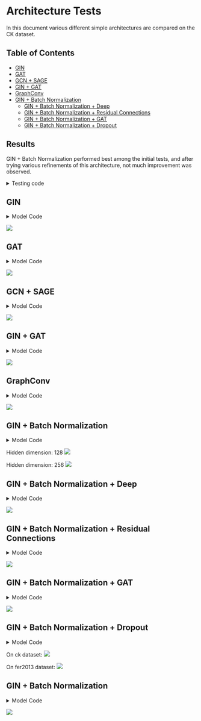 # Architecture Tests
In this document various different simple architectures are compared on the CK dataset.

## Table of Contents
- [GIN](#gin)
- [GAT](#gat)
- [GCN + SAGE](#gcn--sage)
- [GIN + GAT](#gin--gat)
- [GraphConv](#graphconv)
- [GIN + Batch Normalization](#gin--batch-normalization)
  - [GIN + Batch Normalization + Deep](#gin--batch-normalization--deep)
  - [GIN + Batch Normalization + Residual Connections](#gin--batch-normalization--residual-connections)
  - [GIN + Batch Normalization + GAT](#gin--batch-normalization--gat)
  - [GIN + Batch Normalization + Dropout](#gin--batch-normalization--dropout)

## Results
GIN + Batch Normalization performed best among the initial tests, and after trying various refinements of this architecture, not much improvement was observed.

<details>
    <summary>Testing code</summary>

    from torch_geometric.nn import GATConv, global_mean_pool
    
    class SimpleGCN(torch.nn.Module):
        def __init__(self, input_dim, hidden_dim, output_dim):
            super(SimpleGCN, self).__init__()
            self.conv1 = GATConv(input_dim, hidden_dim, heads=4, concat=True)
            self.conv2 = GATConv(hidden_dim * 4, hidden_dim, heads=4, concat=True)
            self.lin = torch.nn.Linear(hidden_dim * 4, output_dim)
    
        def forward(self, data):
            x, edge_index, batch = data.x.to(torch.float), data.edge_index.to(torch.int64), data.batch
            x = self.conv1(x, edge_index)
            x = F.elu(x)
            x = self.conv2(x, edge_index)
            x = F.elu(x)
            x = global_mean_pool(x, batch)
            x = self.lin(x)
            return F.log_softmax(x, dim=1)
    
    # Convert data lists to DataLoader
    batch_size = 32
    
    train_loader = DataLoader(train_data, batch_size=batch_size, shuffle=True)
    val_loader = DataLoader(val_data, batch_size=batch_size, shuffle=False)
    test_loader = DataLoader(test_data, batch_size=batch_size, shuffle=False)
    
    # Define the training and evaluation functions
    def train():
        model.train()
        total_loss = 0
        correct = 0
        total = 0
        for data in train_loader:
            data = data.to(device)
            optimizer.zero_grad()
            out = model(data)
            loss = criterion(out, data.y)
            loss.backward()
            optimizer.step()
            total_loss += loss.item()
            pred = out.argmax(dim=1)
            correct += pred.eq(data.y).sum().item()
            total += data.y.size(0)
        return total_loss / len(train_loader), correct / total
    
    def evaluate(loader):
        model.eval()
        correct = 0
        total = 0
        val_loss = 0
        all_preds = []
        all_labels = []
        with torch.no_grad():
            for data in loader:
                data = data.to(device)
                out = model(data)
                pred = out.argmax(dim=1)
                correct += pred.eq(data.y).sum().item()
                total += data.y.size(0)
                val_loss += criterion(out, data.y).item()
                all_preds.extend(pred.cpu().numpy())
                all_labels.extend(data.y.cpu().numpy())
        return correct / total, val_loss / len(loader), all_labels, all_preds
    
    # Get number of classes
    output_dim = len(np.unique([data.y.item() for data in train_data]))
    
    # Initialize model, optimizer, and criterion
    device = torch.device('cuda' if torch.cuda.is_available() else 'cpu')
    model = SimpleGCN(input_dim=3, hidden_dim=128, output_dim=output_dim).to(device) 
    optimizer = torch.optim.Adam(model.parameters(), lr=0.001)
    
    # Calculate class weights
    label_counts = np.bincount([data.y.item() for data in train_data])
    class_weights = 1.0 / label_counts
    class_weights = class_weights / class_weights.sum()
    class_weights = torch.tensor(class_weights, dtype=torch.float).to(device)
    criterion = torch.nn.CrossEntropyLoss(weight=class_weights)
    
    early_stopping = EarlyStopping(patience=100, delta=0.001)
    
    train_losses, val_losses = [], []
    train_accuracies, val_accuracies = [], []
    
    # Training loop
    for epoch in range(1, 5001):
        train_loss, train_acc = train()
        val_acc, val_loss, _, _ = evaluate(val_loader)
        train_losses.append(train_loss)
        val_losses.append(val_loss)
        train_accuracies.append(train_acc)
        val_accuracies.append(val_acc)
        print(f'Epoch: {epoch:03d}, Train Loss: {train_loss:.4f}, Val Loss: {val_loss:.4f}, '
              f'Train Acc: {int(100 * train_acc):02d}%, Val Acc: {int(100 * val_acc):02d}%')
        
        early_stopping(val_loss, model)
        if early_stopping.early_stop:
            print("Early stopping")
            break
    
    # Load the last checkpoint with the best model
    model.load_state_dict(torch.load('checkpoint.pt'))
</details>

## GIN

<details>
    <summary>Model Code</summary>
    
    class SimpleGCN(torch.nn.Module):
        def __init__(self, input_dim, hidden_dim, output_dim):
            super(SimpleGCN, self).__init__()
            nn1 = torch.nn.Sequential(torch.nn.Linear(input_dim, hidden_dim), torch.nn.ReLU(), torch.nn.Linear(hidden_dim, hidden_dim))
            self.conv1 = GINConv(nn1)
            nn2 = torch.nn.Sequential(torch.nn.Linear(hidden_dim, hidden_dim), torch.nn.ReLU(), torch.nn.Linear(hidden_dim, hidden_dim))
            self.conv2 = GINConv(nn2)
            nn2 = torch.nn.Sequential(torch.nn.Linear(hidden_dim, hidden_dim), torch.nn.ReLU(), torch.nn.Linear(hidden_dim, hidden_dim))
            self.conv2 = GINConv(nn2)
            self.lin = torch.nn.Linear(hidden_dim, output_dim)
    
        def forward(self, data):
            x, edge_index, batch = data.x.to(torch.float), data.edge_index.to(torch.int64), data.batch
            x = self.conv1(x, edge_index)
            x = F.relu(x)
            x = self.conv2(x, edge_index)
            x = F.relu(x)
            x = global_mean_pool(x, batch)
            x = self.lin(x)
            return F.log_softmax(x, dim=1)
</details>

![](/test_results/GINConv.png)

## GAT

<details>
    <summary>Model Code</summary>

    class SimpleGCN(torch.nn.Module):
        def __init__(self, input_dim, hidden_dim, output_dim):
            super(SimpleGCN, self).__init__()
            self.conv1 = GATConv(input_dim, hidden_dim, heads=4, concat=True)
            self.conv2 = GATConv(hidden_dim * 4, hidden_dim, heads=4, concat=True)
            self.lin = torch.nn.Linear(hidden_dim * 4, output_dim)
    
        def forward(self, data):
            x, edge_index, batch = data.x.to(torch.float), data.edge_index.to(torch.int64), data.batch
            x = self.conv1(x, edge_index)
            x = F.elu(x)
            x = self.conv2(x, edge_index)
            x = F.elu(x)
            x = global_mean_pool(x, batch)
            x = self.lin(x)
            return F.log_softmax(x, dim=1)
</details>

![](/test_results/GATConv.png)

## GCN + SAGE 

<details>
    <summary>Model Code</summary>
    
    class SimpleGCN(torch.nn.Module):
        def __init__(self, input_dim, hidden_dim, output_dim):
            super(SimpleGCN, self).__init__()
            self.conv1 = GCNConv(input_dim, hidden_dim)
            self.conv2 = SAGEConv(hidden_dim, hidden_dim)
            self.lin = torch.nn.Linear(hidden_dim, output_dim)
    
        def forward(self, data):
            x, edge_index, batch = data.x.to(torch.float), data.edge_index.to(torch.int64), data.batch
            x = self.conv1(x, edge_index)
            x = F.relu(x)
            x = self.conv2(x, edge_index)
            x = F.relu(x)
            x = global_mean_pool(x, batch)
            x = self.lin(x)
            return F.log_softmax(x, dim=1)
</details>

![](/test_results/SAGEConv.png)

## GIN + GAT 

<details>
    <summary>Model Code</summary>

    class SimpleGCN(torch.nn.Module):
        def __init__(self, input_dim, hidden_dim, output_dim):
            super(SimpleGCN, self).__init__()
            nn1 = torch.nn.Sequential(torch.nn.Linear(input_dim, hidden_dim), torch.nn.ReLU(), torch.nn.Linear(hidden_dim, hidden_dim))
            self.conv1 = GINConv(nn1)
            self.conv2 = GATConv(hidden_dim, hidden_dim // 4, heads=4, concat=True)
            self.lin = torch.nn.Linear(hidden_dim, output_dim)
    
        def forward(self, data):
            x, edge_index, batch = data.x.to(torch.float), data.edge_index.to(torch.int64), data.batch
            x = self.conv1(x, edge_index)
            x = F.relu(x)
            x = self.conv2(x, edge_index)
            x = F.relu(x)
            x = global_mean_pool(x, batch)
            x = self.lin(x)
            return F.log_softmax(x, dim=1)
</details>

![](/test_results/GINConvGATConv.png)

## GraphConv 

<details>
    <summary>Model Code</summary>

    class SimpleGCN(torch.nn.Module):
        def __init__(self, input_dim, hidden_dim, output_dim):
            super(SimpleGCN, self).__init__()
            self.conv1 = GraphConv(input_dim, hidden_dim)
            self.conv2 = GraphConv(hidden_dim, hidden_dim)
            self.lin = torch.nn.Linear(hidden_dim, output_dim)
    
        def forward(self, data):
            x, edge_index, batch = data.x.to(torch.float), data.edge_index.to(torch.int64), data.batch
            x = self.conv1(x, edge_index)
            x = F.relu(x)
            x = self.conv2(x, edge_index)
            x = F.relu(x)
            x = global_mean_pool(x, batch)
            x = self.lin(x)
            return F.log_softmax(x, dim=1)
</details>

![](/test_results/GraphConv.png)

## GIN + Batch Normalization

<details>
    <summary>Model Code</summary>

    class SimpleGCN(torch.nn.Module):
        def __init__(self, input_dim, hidden_dim, output_dim):
            super(SimpleGCN, self).__init__()
            nn1 = torch.nn.Sequential(torch.nn.Linear(input_dim, hidden_dim), torch.nn.ReLU(), torch.nn.Linear(hidden_dim, hidden_dim))
            self.conv1 = GINConv(nn1)
            self.bn1 = BatchNorm(hidden_dim)
            
            nn2 = torch.nn.Sequential(torch.nn.Linear(hidden_dim, hidden_dim), torch.nn.ReLU(), torch.nn.Linear(hidden_dim, hidden_dim))
            self.conv2 = GINConv(nn2)
            self.bn2 = BatchNorm(hidden_dim)
            
            self.lin = torch.nn.Linear(hidden_dim, output_dim)
    
        def forward(self, data):
            x, edge_index, batch = data.x.to(torch.float), data.edge_index.to(torch.int64), data.batch
            x = self.conv1(x, edge_index)
            x = self.bn1(x)
            x = F.relu(x)
            x = self.conv2(x, edge_index)
            x = self.bn2(x)
            x = F.relu(x)
            x = global_mean_pool(x, batch)
            x = self.lin(x)
            return F.log_softmax(x, dim=1)
</details>

Hidden dimension: 128
![](/test_results/GINConvBN.png)

Hidden dimension: 256
![](/test_results/GINConvBN_256.png)

## GIN + Batch Normalization + Deep  

<details>
    <summary>Model Code</summary>
    
    class SimpleGCN(torch.nn.Module):
        def __init__(self, input_dim, hidden_dim, output_dim):
            super(SimpleGCN, self).__init__()
            self.conv1 = GINConv(torch.nn.Sequential(torch.nn.Linear(input_dim, hidden_dim), torch.nn.ReLU(), torch.nn.Linear(hidden_dim, hidden_dim)))
            self.bn1 = BatchNorm(hidden_dim)
            self.conv2 = GINConv(torch.nn.Sequential(torch.nn.Linear(hidden_dim, hidden_dim), torch.nn.ReLU(), torch.nn.Linear(hidden_dim, hidden_dim)))
            self.bn2 = BatchNorm(hidden_dim)
            self.conv3 = GINConv(torch.nn.Sequential(torch.nn.Linear(hidden_dim, hidden_dim), torch.nn.ReLU(), torch.nn.Linear(hidden_dim, hidden_dim)))
            self.bn3 = BatchNorm(hidden_dim)
            self.lin = torch.nn.Linear(hidden_dim, output_dim)
            self.dropout = torch.nn.Dropout(0.5)
    
        def forward(self, data):
            x, edge_index, batch = data.x.to(torch.float), data.edge_index.to(torch.int64), data.batch
            x = self.conv1(x, edge_index)
            x = self.bn1(x)
            x = F.relu(x)
            x = self.conv2(x, edge_index)
            x = self.bn2(x)
            x = F.relu(x)
            x = self.conv3(x, edge_index)
            x = self.bn3(x)
            x = F.relu(x)
            x = global_mean_pool(x, batch)
            x = self.dropout(x)
            x = self.lin(x)
            return F.log_softmax(x, dim=1)

</details>

![](/test_results/GINConvBN_Deep.png)

## GIN + Batch Normalization + Residual Connections

<details>
    <summary>Model Code</summary>

    class SimpleGCN(torch.nn.Module):
        def __init__(self, input_dim, hidden_dim, output_dim):
            super(SimpleGCN, self).__init__()
            self.conv1 = GINConv(torch.nn.Sequential(torch.nn.Linear(input_dim, hidden_dim), torch.nn.ReLU(), torch.nn.Linear(hidden_dim, hidden_dim)))
            self.bn1 = BatchNorm(hidden_dim)
            self.conv2 = GINConv(torch.nn.Sequential(torch.nn.Linear(hidden_dim, hidden_dim), torch.nn.ReLU(), torch.nn.Linear(hidden_dim, hidden_dim)))
            self.bn2 = BatchNorm(hidden_dim)
            self.conv3 = GINConv(torch.nn.Sequential(torch.nn.Linear(hidden_dim, hidden_dim), torch.nn.ReLU(), torch.nn.Linear(hidden_dim, hidden_dim)))
            self.bn3 = BatchNorm(hidden_dim)
            self.lin = torch.nn.Linear(hidden_dim, output_dim)
            self.dropout = torch.nn.Dropout(0.5)
    
        def forward(self, data):
            x, edge_index, batch = data.x.to(torch.float), data.edge_index.to(torch.int64), data.batch
            x = self.conv1(x, edge_index)
            x = self.bn1(x)
            x = F.relu(x)
            x = self.conv2(x, edge_index) + x  # Residual connection
            x = self.bn2(x)
            x = F.relu(x)
            x = self.conv3(x, edge_index) + x  # Residual connection
            x = self.bn3(x)
            x = F.relu(x)
            x = global_mean_pool(x, batch)
            x = self.dropout(x)
            x = self.lin(x)
            return F.log_softmax(x, dim=1)
</details>

![](/test_results/GINConvBN_Residuals.png)

## GIN + Batch Normalization + GAT

<details>
    <summary>Model Code</summary>

    class SimpleGCN(torch.nn.Module):
        def __init__(self, input_dim, hidden_dim, output_dim):
            super(SimpleGCN, self).__init__()
            self.conv1 = GINConv(torch.nn.Sequential(torch.nn.Linear(input_dim, hidden_dim), torch.nn.ReLU(), torch.nn.Linear(hidden_dim, hidden_dim)))
            self.bn1 = BatchNorm(hidden_dim)
            self.conv2 = GATConv(hidden_dim, hidden_dim // 4, heads=4, concat=True)
            self.bn2 = BatchNorm(hidden_dim)
            self.lin = torch.nn.Linear(hidden_dim, output_dim)
            self.dropout = torch.nn.Dropout(0.5)
    
        def forward(self, data):
            x, edge_index, batch = data.x.to(torch.float), data.edge_index.to(torch.int64), data.batch
            x = self.conv1(x, edge_index)
            x = self.bn1(x)
            x = F.relu(x)
            x = self.conv2(x, edge_index)
            x = self.bn2(x)
            x = F.relu(x)
            x = global_mean_pool(x, batch)
            x = self.dropout(x)
            x = self.lin(x)
            return F.log_softmax(x, dim=1)
</details>

![](/test_results/GINConvBN_GAT.png)

## GIN + Batch Normalization + Dropout

<details>
    <summary>Model Code</summary>

    class SimpleGCN(torch.nn.Module):
        def __init__(self, input_dim, hidden_dim, output_dim):
            super(SimpleGCN, self).__init__()
            self.conv1 = GINConv(torch.nn.Sequential(torch.nn.Linear(input_dim, hidden_dim), torch.nn.ReLU(), torch.nn.Linear(hidden_dim, hidden_dim)))
            self.bn1 = BatchNorm(hidden_dim)
            self.dropout1 = torch.nn.Dropout(0.5)
            
            self.conv2 = GINConv(torch.nn.Sequential(torch.nn.Linear(hidden_dim, hidden_dim), torch.nn.ReLU(), torch.nn.Linear(hidden_dim, hidden_dim)))
            self.bn2 = BatchNorm(hidden_dim)
            self.dropout2 = torch.nn.Dropout(0.5)
            
            self.conv3 = GINConv(torch.nn.Sequential(torch.nn.Linear(hidden_dim, hidden_dim), torch.nn.ReLU(), torch.nn.Linear(hidden_dim, hidden_dim)))
            self.bn3 = BatchNorm(hidden_dim)
            self.dropout3 = torch.nn.Dropout(0.5)
            
            self.lin = torch.nn.Linear(hidden_dim, output_dim)
            self.dropout = torch.nn.Dropout(0.5)
    
        def forward(self, data):
            x, edge_index, batch = data.x.to(torch.float), data.edge_index.to(torch.int64), data.batch
            x = self.conv1(x, edge_index)
            x = self.bn1(x)
            x = F.relu(x)
            x = self.dropout1(x)
            
            x = self.conv2(x, edge_index)
            x = self.bn2(x)
            x = F.relu(x)
            x = self.dropout2(x)
            
            x = self.conv3(x, edge_index)
            x = self.bn3(x)
            x = F.relu(x)
            x = self.dropout3(x)
            
            x = global_mean_pool(x, batch)
            x = self.dropout(x)
            x = self.lin(x)
            return F.log_softmax(x, dim=1)
</details>

On ck dataset:
![](/test_results/GINConvBN_Dropout.png)

On fer2013 dataset:
![](/test_results/GINConvBN_Dropout_fer2013.png)

## GIN + Batch Normalization

<details>
    <summary>Model Code</summary>


</details>

![](/test_results/Conv.png)